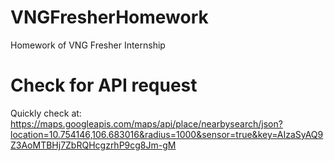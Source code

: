 # VNGFresherHomework
Homework of VNG Fresher Internship

# Check for API request
Quickly check at: https://maps.googleapis.com/maps/api/place/nearbysearch/json?location=10.754146,106.683016&radius=1000&sensor=true&key=AIzaSyAQ9Z3AoMTBHj7ZbRQHcgzrhP9cg8Jm-gM

